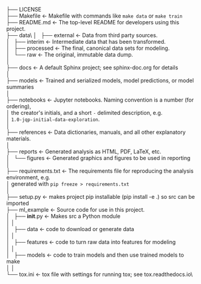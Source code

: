 ├── LICENSE\
├── Makefile           <- Makefile with commands like `make data` or `make train`\
├── README.md          <- The top-level README for developers using this project.\
├── data\\
│   ├── external       <- Data from third party sources.\
│   ├── interim        <- Intermediate data that has been transformed.\
│   ├── processed      <- The final, canonical data sets for modeling.\
│   └── raw            <- The original, immutable data dump.\
│\
├── docs               <- A default Sphinx project; see sphinx-doc.org for details\
│\
├── models             <- Trained and serialized models, model predictions, or model summaries\
│\
├── notebooks          <- Jupyter notebooks. Naming convention is a number (for ordering),\
│                         the creator's initials, and a short `-` delimited description, e.g.\
│                         `1.0-jqp-initial-data-exploration`.\
│\
├── references         <- Data dictionaries, manuals, and all other explanatory materials.\
│\
├── reports            <- Generated analysis as HTML, PDF, LaTeX, etc.\
│   └── figures        <- Generated graphics and figures to be used in reporting\
│\
├── requirements.txt   <- The requirements file for reproducing the analysis environment, e.g.\
│                         generated with `pip freeze > requirements.txt`\
│\
├── setup.py           <- makes project pip installable (pip install -e .) so src can be imported\
├── ml_example                <- Source code for use in this project.\
│   ├── __init__.py    <- Makes src a Python module\
│   │\
│   ├── data           <- code to download or generate data\
│   │\
│   ├── features       <- code to turn raw data into features for modeling\
│   │\
│   ├── models         <- code to train models and then use trained models to make\
│   │\
└── tox.ini            <- tox file with settings for running tox; see tox.readthedocs.io\